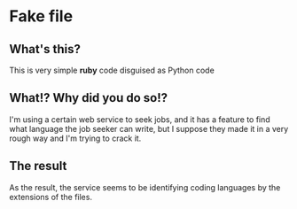 # Fake file

## What's this?
This is very simple **ruby** code disguised as Python code

## What!? Why did you do so!?
I'm using a certain web service to seek jobs, and it has a feature to find what
language the job seeker can write, but I suppose they made it in a very rough
way and I'm trying to crack it.

## The result
As the result, the service seems to be identifying coding languages by the
extensions of the files.
